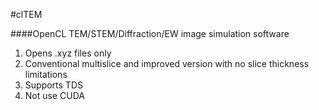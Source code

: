 #clTEM

####OpenCL TEM/STEM/Diffraction/EW image simulation software

1. Opens .xyz files only
1. Conventional multislice and improved version with no slice thickness limitations
1. Supports TDS
1. Not use CUDA
